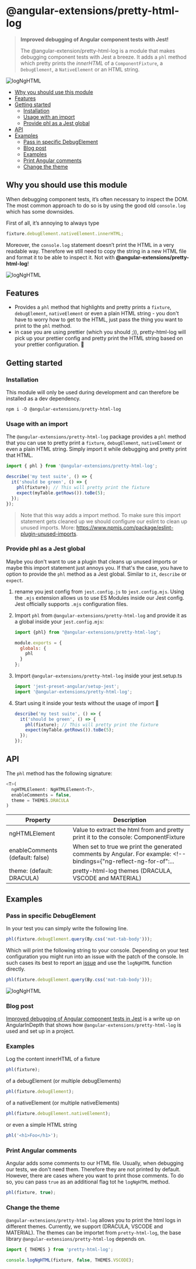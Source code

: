 # @angular-extensions/pretty-html-log

> **Improved debugging of Angular component tests with Jest!**
>
> The @angular-extension/pretty-html-log is a module that makes debugging component tests with Jest a breeze.
> It adds a `phl` method which pretty prints the _innerHTML_ of a `ComponentFixture`, a `DebugElement`, a `NativeElement` or an HTML string.

![logNgHTML](https://raw.githubusercontent.com/angular-extensions/pretty-html-log/master/images/logo.png)

<!-- START doctoc generated TOC please keep comment here to allow auto update -->
<!-- DON'T EDIT THIS SECTION, INSTEAD RE-RUN doctoc TO UPDATE -->

- [Why you should use this module](#why-you-should-use-this-module)
- [Features](#features)
- [Getting started](#getting-started)
  - [Installation](#installation)
  - [Usage with an import](#usage-with-an-import)
  - [Provide phl as a Jest global](#provide-phl-as-a-jest-global)
- [API](#api)
- [Examples](#examples)
  - [Pass in specific DebugElement](#pass-in-specific-debugelement)
  - [Blog post](#blog-post)
  - [Examples](#examples-1)
  - [Print Angular comments](#print-angular-comments)
  - [Change the theme](#change-the-theme)

<!-- END doctoc generated TOC please keep comment here to allow auto update -->

## Why you should use this module

When debugging component tests, it’s often necessary to inspect the DOM. The most common approach to do so is by using the good old `console.log` which has some downsides.

First of all, it’s annoying to always type

```typescript
fixture.debugElement.nativeElement.innerHTML;
```

Moreover, the `console.log` statement doesn’t print the HTML in a very readable way. Therefore we still need to copy the string in a new HTML file and format it to be able to inspect it. Not with **@angular-extensions/pretty-html-log**!

![logNgHTML](https://raw.githubusercontent.com/angular-extensions/pretty-html-log/master/images/before-after.png)

## Features

- Provides a `phl` method that highlights and pretty prints a `fixture`, `debugElement`, `nativeElement` or even a plain HTML string - you don't have to worry how to get to the HTML, just pass the thing you want to print to the `phl` method.
- in case you are using prettier (which you should ;)), pretty-html-log will pick
  up your prettier config and pretty print the HTML string based on your prettier configuration. 🤩

## Getting started

### Installation

This module will only be used during development and can therefore be installed as a dev dependency.

```
npm i -D @angular-extensions/pretty-html-log
```

### Usage with an import

The `@angular-extensions/pretty-html-log` package provides a `phl` method that you can use to pretty print a `fixture`, `debugElement`, `nativeElement` or even a plain HTML string. Simply import it while debugging and pretty print that HTML.

```typescript
import { phl } from '@angular-extensions/pretty-html-log';

describe('my test suite', () => {
  it('should be green', () => {
    phl(fixture); // This will pretty print the fixture
    expect(myTable.getRows()).toBe(5);
  });
});
```

> Note that this way adds a import method. To make sure this import statement gets cleaned up we should configure our eslint to clean up unused imports. More: https://www.npmjs.com/package/eslint-plugin-unused-imports.

### Provide phl as a Jest global

Maybe you don't want to use a plugin that cleans up unused imports or maybe this import statement just annoys you. If that's the case, you have to option to provide the `phl` method as a Jest global. Similar to `it`, `describe` or `expect`.

1. rename you jest config from `jest.config.js` to `jest.config.mjs`. Using the `.mjs` extension allows us to use ES Modules inside our Jest config. Jest officially supports `.mjs` configuration files.

2. Import `phl` from `@angular-extensions/pretty-html-log` and provide it as a global inside your `jest.config.mjs`:

   ```javascript
   import {phl} from "@angular-extensions/pretty-html-log";

   module.exports = {
     globals: {
       phl
     }
   };
   ```

3. Import `@angular-extensions/pretty-html-log` inside your jest.setup.ts

   ```typescript
   import 'jest-preset-angular/setup-jest';
   import '@angular-extensions/pretty-html-log';
   ```

4. Start using it inside your tests without the usage of import 🤩

   ```typescript
   describe('my test suite', () => {
     it('should be green', () => {
       phl(fixture); // This will pretty print the fixture
       expect(myTable.getRows()).toBe(5);
     });
   });
   ```

## API

The `phl` method has the following signature:

```typescript
<T>(
  ngHTMLElement: NgHTMLElement<T>,
  enableComments = false,
  theme = THEMES.DRACULA
)
```

| Property                        | Description                                                                                                        |
| ------------------------------- | ------------------------------------------------------------------------------------------------------------------ |
| ngHTMLElement<T>                | Value to extract the html from and pretty print it to the console: ComponentFixture                                | DebugElement | DebugElement[] | HTMLElement | HTMLElement[] | string; |
| enableComments (default: false) | When set to true we print the generated comments by Angular. For example: <!--bindings={"ng-reflect-ng-for-of":... |
| theme: (default: DRACULA)       | pretty-html-log themes (DRACULA, VSCODE and MATERIAL)                                                              |

## Examples

### Pass in specific DebugElement

In your test you can simply write the following line.

```typescript
phl(fixture.debugElement.query(By.css('mat-tab-body')));
```

Which will print the following string to your console. Depending on your test configuration you
might run into an issue with the patch of the console. In such cases its best to report an [issue](https://github.com/angular-extensions/pretty-html-log/issues) and use the `logNgHTML` function directly.

```typescript
phl(fixture.debugElement.query(By.css('mat-tab-body')));
```

![logNgHTML](https://raw.githubusercontent.com/angular-extensions/pretty-html-log/master/images/output.png)

### Blog post

[Improved debugging of Angular component tests in Jest](https://medium.com/angular-in-depth/improved-debugging-of-angular-component-tests-in-jest-ac035e521763) is a write up on AngularInDepth that shows how `@angular-extensions/pretty-html-log` is used and set up in a project.

### Examples

Log the content innerHTML of a fixture

```typescript
phl(fixture);
```

of a debugElement (or multiple debugElements)

```typescript
phl(fixture.debugElement);
```

of a nativeElement (or multiple nativeElements)

```typescript
phl(fixture.debugElement.nativeElement);
```

or even a simple HTML string

```typescript
phl('<h1>Foo</h1>');
```

### Print Angular comments

Angular adds some comments to our HTML file. Usually, when debugging our tests, we don't need them. Therefore they
are not printed by default. However, there are cases where you want to print those comments. To do so, you
can pass `true` as an additional flag tot he `logNgHTML` method.

```typescript
phl(fixture, true);
```

### Change the theme

`@angular-extensions/pretty-html-log` allows you to print the html logs in different themes.
Currently, we support (DRACULA, VSCODE and MATERIAL). The themes can be importet from `pretty-html-log`, the base library `@angular-extensions/pretty-html-log` depends on.

```typescript
import { THEMES } from 'pretty-html-log';

console.logNgHTML(fixture, false, THEMES.VSCODE);
```
